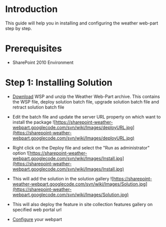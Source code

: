 # Introduction #

This guide will help you in installing and configuring the weather web-part step by step.

# Prerequisites #

  * SharePoint 2010 Environment

# Step 1: Installing Solution #

  * [Download](http://code.google.com/p/sharepoint-weather-webpart/downloads/list) WSP and unzip the Weather Web-Part archive. This contains the WSP file, deploy solution batch file, upgrade solution batch file and retract solution batch file
  * Edit the batch file and update the server URL property on which want to install the package
![https://sharepoint-weather-webpart.googlecode.com/svn/wiki/Images/deployURL.jpg](https://sharepoint-weather-webpart.googlecode.com/svn/wiki/Images/deployURL.jpg)
  * Right click on the Deploy file and select the "Run as administrator" option
![https://sharepoint-weather-webpart.googlecode.com/svn/wiki/Images/Install.jpg](https://sharepoint-weather-webpart.googlecode.com/svn/wiki/Images/Install.jpg)
  * This will add the solution in the solution gallery
![https://sharepoint-weather-webpart.googlecode.com/svn/wiki/Images/Solution.jpg](https://sharepoint-weather-webpart.googlecode.com/svn/wiki/Images/Solution.jpg)
  * This will also deploy the feature in site collection features gallery on specified web portal url


  * [Configure](http://code.google.com/p/sharepoint-weather-webpart/wiki/Configuration) your webpart